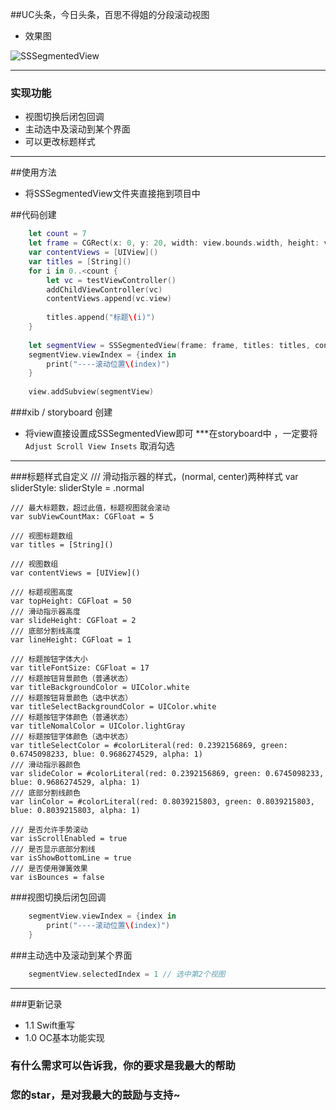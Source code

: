 ##UC头条，今日头条，百思不得姐的分段滚动视图

- 效果图

![SSSegmentedView
](https://github.com/shen5214444887/SSSegmentedView/blob/master/%E7%A4%BA%E4%BE%8B%E5%9B%BE%E7%89%87.gif?raw=true)

----

### 实现功能
- 视图切换后闭包回调
- 主动选中及滚动到某个界面
- 可以更改标题样式

----
##使用方法
- 将SSSegmentedView文件夹直接拖到项目中

##代码创建
```SWift
	let count = 7
   	let frame = CGRect(x: 0, y: 20, width: view.bounds.width, height: view.bounds.height)
	var contentViews = [UIView]()
	var titles = [String]()
	for i in 0..<count {
		let vc = testViewController()
		addChildViewController(vc)
		contentViews.append(vc.view)
            
		titles.append("标题\(i)")
	}
        
	let segmentView = SSSegmentedView(frame: frame, titles: titles, contentViews: contentViews)
	segmentView.viewIndex = {index in
		print("----滚动位置\(index)")
	}
        
	view.addSubview(segmentView)
```

###xib / storyboard 创建

- 将view直接设置成SSSegmentedView即可
	***在storyboard中 ，一定要将 `Adjust Scroll View Insets` 取消勾选

----

###标题样式自定义
	/// 滑动指示器的样式，(normal, center)两种样式
    var sliderStyle: sliderStyle = .normal
    
    /// 最大标题数，超过此值，标题视图就会滚动
    var subViewCountMax: CGFloat = 5

    /// 视图标题数组
    var titles = [String]()
    
    /// 视图数组
    var contentViews = [UIView]()
    
    /// 标题视图高度
    var topHeight: CGFloat = 50
    /// 滑动指示器高度
    var slideHeight: CGFloat = 2
    /// 底部分割线高度
    var lineHeight: CGFloat = 1
    
    /// 标题按钮字体大小
    var titleFontSize: CGFloat = 17
    /// 标题按钮背景颜色（普通状态）
    var titleBackgroundColor = UIColor.white
    /// 标题按钮背景颜色（选中状态）
    var titleSelectBackgroundColor = UIColor.white
    /// 标题按钮字体颜色（普通状态）
    var titleNomalColor = UIColor.lightGray
    /// 标题按钮字体颜色（选中状态）
    var titleSelectColor = #colorLiteral(red: 0.2392156869, green: 0.6745098233, blue: 0.9686274529, alpha: 1)
    /// 滑动指示器颜色
    var slideColor = #colorLiteral(red: 0.2392156869, green: 0.6745098233, blue: 0.9686274529, alpha: 1)
    /// 底部分割线颜色
    var linColor = #colorLiteral(red: 0.8039215803, green: 0.8039215803, blue: 0.8039215803, alpha: 1)
    
    /// 是否允许手势滚动
    var isScrollEnabled = true
    /// 是否显示底部分割线
    var isShowBottomLine = true
    /// 是否使用弹簧效果
    var isBounces = false

###视图切换后闭包回调
```Swift
	segmentView.viewIndex = {index in
		print("----滚动位置\(index)")
	}
```
###主动选中及滚动到某个界面
```Swift
	segmentView.selectedIndex = 1 // 选中第2个视图
```

----

###更新记录
- 1.1 Swift重写 
- 1.0 OC基本功能实现

### 有什么需求可以告诉我，你的要求是我最大的帮助
### 您的star，是对我最大的鼓励与支持~